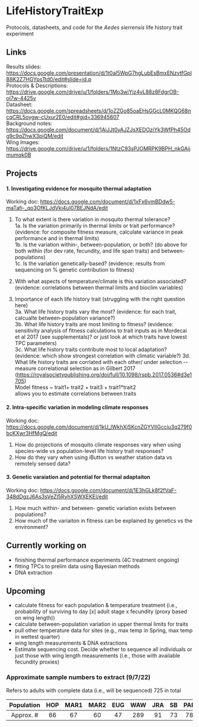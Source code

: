 # LifeHistoryTraitExp
Protocols, datasheets, and code for the *Aedes sierrensis* life history trait experiment 

## Links ##
Results slides: https://docs.google.com/presentation/d/1t0al5WpG7hgLubEsBmxENzvtfGpIB8K2Z7HGYpsTtd0/edit#slide=id.p   
Protocols & Descriptions: https://drive.google.com/drive/u/1/folders/1Mo3wjYjz4vL88z8FdgrOB-oj7w-4425v    
Datasheet: https://docs.google.com/spreadsheets/d/1oZZGo85oaEHsGGcL0MKQG68ncqCRL5oygw-cUxur2E0/edit#gid=336945607   
Background notes: https://docs.google.com/document/d/1AiJJt0yAJZJsXEDOziYk3WfPh45Odg9c9qZhwX3piQM/edit  
Wing Images: https://drive.google.com/drive/u/1/folders/1NtzC93sPJOMRPK9BPH_nkGAijmumqk0B  

## Projects ##

#### 1. Investigating evidence for mosquito thermal adaptation
Working doc: https://docs.google.com/document/d/1xFx6vmBDdw5-maTafi-_qo3OfKLJdVki4uI07BEJNdA/edit  

1. To what extent is there variation in mosquito thermal tolerance?   
1a.  Is the variation primarily in thermal *limits* or trait performance?  (evidence: for composite fitness measure, calculate variance in peak performance and in thermal limits)  
1b. Is the variation within-, between-population, or both?   (do above for both within (for dev rate, fecundity, and life span traits) and between-populations)   
1c.  Is the variation genetically-based? (evidence: results from sequencing on % genetic contribution to fitness)   
 
 
2. With what aspects of temperature/climate is this variation associated? (evidence: correlations between thermal limits and bioclim variables)  

3. Importance of each life history trait (struggling with the right question here)  
3a. What life history traits vary the most? (evidence: for each trait, calcualte between-population variance?)  
3b. What life history traits are most limiting to fitness?  (evidence: sensitivity analysis of fitness calculations to trait inputs as in Mordecai et al 2017 (see supplementals)? or just look at which traits have lowest TPC parameters)  
3c. What life history traits contribute most to local adaptation? (evidence: which show strongest correlation with climatic variable?)
3d. What life history traits are corrlated with each other/ under selection -- measure correlational selection as in Gilbert 2017 (https://royalsocietypublishing.org/doi/full/10.1098/rspb.2017.0536#d3e1705)  
Model fitness ~ trait1+ trait2 + trait3 + trait1*trait2   
allows you to estimate correlations between traits

#### 2. Intra-specific variation in modeling climate responses 
Working doc: https://docs.google.com/document/d/1kU_lWkhXjSKcnZGYVIlGcciu3q279f0bcKXwr3HfMgQ/edit   
1. How do projections of mosquito climate responses vary when using species-wide vs population-level life history trait responses?
2. How do they vary when using iButton vs weather station data vs remotely sensed data?

#### 3. Genetic varaiation and potential for thermal adaptaiton ####
Working doc: https://docs.google.com/document/d/1E3hGLk8f2fVaF-348dDgzJ6As3sVeZl5RvhXSWXEKEI/edit
1. How much within- and between- genetic variation exists between populations? 
2. How much of the variaiton in fitness can be explained by genetics vs the environment?




## Currently working on ##
- finishing thermal performance experiments (4C treatment ongoing)
- fitting TPCs to prelim data using Bayesian methods
- DNA extraction

## Upcoming ##
- calculate fitness for each population & temperature treatment (i.e., probability of surviving to day [x] adult stage x fecundity (proxy based on wing length))
- calculate between-population variation in upper thermal limits for traits 
- pull other temperature data for sites (e.g., max temp in Spring, max temp in wettest quarter)
- wing length measurements & DNA extractions
- Estimate sequencing cost. Decide whether to sequence all individuals or just those with wing length measurements (i.e., those with available fecundity proxies)

### Approximate sample numbers to extract (9/7/22) ###
Refers to adults with complete data (i.e., will be sequenced)
725 in total

| Population | HOP | MAR1 | MAR2 | EUG | WAW | JRA | SB | PAR | POW | PLA | 
| :-----: | :---: | :---: |:---: | :---: |:---: | :---: |:---: | :---: |:---: | :---: |
| Approx. # | 66 | 67 | 60 | 47 | 289 | 91 | 73 | 78 | 83 | 76 | 84 |


 
